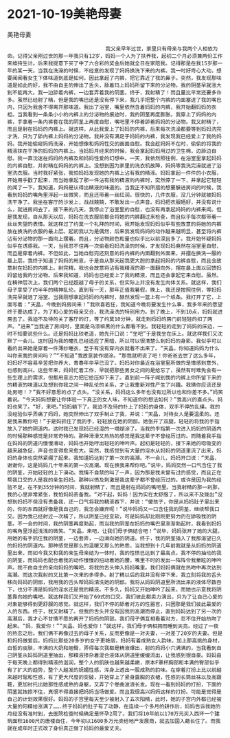 # 2021-10-19美艳母妻



美艳母妻



                
									我父亲早年过世，家里只有母亲与我两个人相依为命。记得父亲刚过世的那一年我只有12岁，妈妈一个人为了扶养我，起初二个月必须兼两份工作来维持生计。后来我提意下买了中了六合彩的奖金后她就全日在家陪我。记得那是在我15岁那一年的某一天。当我在洗澡的时候，不经意的发现了妈妈换洗下来的内裤。我一时好奇心大动，想要闻闻看女生下体味道到底是如何，因此拿起了内裤，把它靠近了我的鼻子。突然，我发现那味道是如此的好，我不由自主的伸出了舌头，舔着玛上妈妈所留下来的分泌物。我的阴茎早就涨大到不能再大。我一边舔着内裤，一边套弄着我的阴茎。终于，我射精了！而且量比平常还要多许多。虽然已经射了精，但是我的嘴巴还是没有停下来，我几乎把整个内裤的内面塞进了我的嘴巴内，只因为我舍不得离开那味道。我出了浴室，嘴里依然含着妈妈的内裤，我开始翻妈妈的衣柜。当我看到一条条小小的内裤上的分泌物的痕迹时，我的阴茎再度膨胀。我穿上了妈妈的内裤，手拿着一条内裤套在我的阴茎上再度自慰，嘴吧里不停着舔着妈妈的分泌物。我又射精了，而且是射在妈妈的内裤上。就这样，从此我爱上了妈妈的内裤，后来每次洗澡都要等到妈妈洗完才洗，只为了舔内裤上妈妈的分泌物。我并没有满足于妈妈的内裤，我发现我已经爱上了我的妈妈。我开始偷窥妈妈洗澡，开始想像和妈妈性交的画面自慰。我会趁妈妈不在时，偷偷的将我的精液抹在干净的妈妈的内裤上。当妈妈月经来的时候，我会拿起妈妈用过的卫生棉，边舔边自慰。我一直沈迷在妈妈的内裤及和妈妈性爱的幻想中。一天，我依然照往例，在浴室里拿起妈妈的内裤自慰，并射精在妈妈的内裤上。没想到因为家里的洗衣机故障，妈妈等我洗完澡就进了浴室洗衣服。当时我好紧张，我怕妈妈发现她的内裤上沾有我的精液。妈妈拿起一件件的小衣服，开始用手戳了起来，而当她拿起了那一件沾有我的精液的内裤时，突然停了一下，并拿起它轻轻的闻了一下。我知道，妈妈是认得出精液的味道的。当我正不知所措的想要躲进房间的时候，我看到妈妈的嘴角里浮起一丝微笑，而且还带着一丝红润。很快的，几件衣服，没几分钟就被妈妈洗干净了。我坐在客厅的沙发上，战战兢兢，不敢发出一点声音。妈妈把衣服晒好，并没有说什么，就进房间去了。接下来的几天，我停止了浴室里的自慰，也没有再拿起妈妈的内裤来闻。但是我发现，自从那天以后，妈妈在洗衣服前都会将她的内裤翻过来检查，而且似乎每次都带着一丝丝失望的表情。就这样过了约莫一个礼拜的时间，我开始发现妈妈似乎有些故意的将她的内裤放在换洗的衣服的最上层。起初我以为是偶然，后来我发现妈妈的动作越来越明显，甚至将内裤沾有分泌物的那一面向上摆着。而且，分泌物颜色和量也似乎比以前深且多了。我开始怀疑妈妈似乎在诱惑我。一天，当我忍不住再一次偷看妈妈洗澡的时候，才发现妈妈竟然在浴室里自慰，而且是穿着内裤。不但如此，当她自慰完还刻意的将内裤的内面翻到外面来，并摆在换洗一服的最上层。我终于知道了妈妈的用意，于是自从那天起我更大胆的拿起妈妈的内裤自慰，而且会故意射在妈妈的内裤上。射完精，我也会故意将沾有我精液的那一面翻向外，摆在最上面以回馈妈妈留给我的分泌物。后来我知道，妈妈也已经爱上了我的精液，而且还会拿起它来自慰。虽然。在精神层次上，我们两个已经超越了母子的关系，但实际上并没有发生肉体关系。就这样，我们母子享受了约半年的精神乱伦。直到有一天，那年正值我暑假，晚上，我还是按照往例，等妈妈洗完早就进了浴室。当我刚想拿起妈妈的内裤时，赫然发现一篮上有一个纸条。我打开了它，上面写着：“天晶，今晚到妈房间来！”我欣喜若狂，我知道今晚将要发生什么事，我多年来的愿望终于要达成了。为了和心爱的母亲交合，我洗澡洗的特别用力。到了晚上，不到10点，妈妈就进房去了。我迫不及待的关了客厅的灯，等了约莫10分钟，就走到妈妈的房门前轻轻的扣了两声。“进来”当我进了房间时，里面是乌漆嘛黑的什么都看不到。我轻轻的走到了妈妈的床边，一时不知要说些什么。还是妈妈比较老道，她先开口说：“坐吧”于是我坐在床上。就这样我们又沈默了一会儿。这时因为我的瞳孔已经适应了黑暗，所以可以很清楚么到妈妈的身影。我似乎可以看的出来她是穿着一件薄纱睡衣，至于有没有穿内衣就看不出来了。“天晶，你知道妈妈为什么叫你来我的房间吗？”“不知道”我故意装作煳涂。“那我就明说了吧！你爸爸去世了这么多年，妈妈好不容易辛苦把你养大，青春年华早已没了。妈妈对你最近在浴室里所做的是情感到意外，也感到高兴。这些年来，妈妈忙着工作，早就把那些男女之间的是给忘了，虽然有时难免会有一些生理上的需求，但都用意志力把它给压抑下来了。直到前一阵子闻到我的内裤上你所留下来的的精液的味道以及想到你我之间一种乱伦的关系，才让我重新对性产生了兴趣。我猜你应该还是处男吧！？”我不好意思的点了点头。“没关系，妈妈这么多年也没有过所以也和你差不多。”妈笑着说。“今天妈妈想要让你体验一下真正的女人味，不知道你的想法如何？”我高兴的直点头。妈妈也笑了。“好，来吧。”妈妈躺下了。我迫不及待的扑上了妈妈的身体，双手不停的乱摸。我的没经验似乎弄痛了妈妈，她突然伸出了双手制止了我，并说：“天晶，对待女人是要温柔的。还是我来教你吧！”于是妈抓住了我的手，轻轻放在她的阴部。她张开了双腿，轻轻的将我的手指放入了她的阴道内。这时我已发现妈已经湿的一塌煳涂了。当我的手指第一次进入妈妈的阴道内的时候那种感觉是非常奇特的。那种滑滑又热热的感觉是我这辈子不曾经历过的。而随着我手指在妈妈的阴道内慢慢滑动，妈妈也开始哼出轻轻的呻吟声。起初是轻轻的，接下来她的唿吸变的越来越急促，声音也变得愈来愈大。突然，我感觉到有大量的淫水从妈妈的阴道里流了出来，妈妈的身体也突然紧绷了起来。我知道妈达到了第一次的高潮。不一会儿，妈妈开口说：“天晶，谢谢你，这是妈妈几十年来的第一次高潮。现在换我来帮你吧。”说毕，妈妈突然一口气含住了我的阴茎，开始轻轻的上下滑动。我情不自禁的叫了一声，因为那是我未曾有过的感觉，而且正在帮我口交的人是我的亲生妈妈。那种兴愤及刺激是我这辈子都不曾经历过的。或许是因为我的经验不足，在不到35分钟的时间，我就射精了，而且是射在妈妈的嘴吧里。当我射精的那一刹那，我的心里非常紧张，我怕妈妈责备我。“对不起，妈妈！因为实在太舒服了，所以来不及拨出”没想到妈妈不但没有责备我，还一口气将我的精液吞下，并说：“傻孩子，你是从妈妈肚子里出来的，你的东西就好像是我自己的，我怎会嫌弃呢！”说毕妈妈又一口含住我的阴茎，继续帮我口交。因为我已经射过一次精了，所以阴茎已经变软，可是妈妈却比刚刚更努力的在舔吸我的阴茎。不一会的时间，我的阴茎再度勃起，而当我的阴茎在妈妈的嘴巴里渐渐勃起时，我看到妈妈的嘴角里浮起浅浅的微笑。“天晶，来吧，让我们母子俩结合吧！”说毕，妈妈张开了她的大腿，用她的有手抓住我的阴茎，一边套弄，一边滑向她的阴道。终于，我的阴茎插入了我那渴望已久的妈妈的阴道内。那种感觉是那么的温暖又那么的熟悉，当我想到十几年前我就是从妈妈的阴道里出来，而如今我又和我的亲生母亲结为一体时，我的性愤已达到了最高点。我不停的抽动的我的阴茎，而妈妈也配合着我的动作慢慢的扭动着她的腰，嘴里不时的发出一阵阵令我晕眩的呻吟声。我不由自主的亲向妈妈的嘴吧，将我的舌头伸入妈妈嘴里。我们妈妈俩就在热吻中再次达到高潮。而这次我射的又比第一次来的多得多。射了精以后的我并没有停下来，我立刻将我的舌头移向妈妈的阴部，我用我的舌头帮妈妈清洗她的阴部。我将从妈妈阴道里所流出来的液体尽数吞下，也分不清是妈妈的淫水还是我的精液。不多久，妈妈又开始呻吟了起来，而她也示意我将阴茎靠向她的嘴吧。就这样我们又开始了69式的口交。我们彼此都卖力演出，只为了让自己心爱的对象能够得到更舒服的感觉。就这样，我们不停的舔着对方的性器官，只因那是我们彼此最爱的人的东西。终于，我又射精了。但我的舌头并没有因我的高潮而停止，直到妈妈达到了另一次的高潮后，我才心不甘情不愿的离开了妈妈的阴部。我们母子俩互相看着对方，忍不住开始热吻了起来。“妈，我爱你！”“天晶，妈也爱你！”就这样，我们母子俩相拥而睡到天亮。经过了一夜的热恋之后。我们俩不再像过去的母子关系，反而更像是一对夫妻，一对差了20岁的夫妻。但是和妈妈做爱后，妈妈比那些20多岁的女子更艳丽，妈妈有着成熟女人韵味，加上那高挑的身材，白皙的皮肤，丰满的大奶和翘臀，弄得每次我都是精液爆出，射的妈妈小穴满满的，当我看到自己阴茎从妈妈阴道里抽出，那精液掺杂着混合液体从阴道里缓缓流出，让我感到很自豪。妈妈由于每天晚上都得到精液的滋润，整个人的肌肤也越来越柔嫩，原本F罩杯胸部和丰满的臀部似乎有了扩大的趋势，整个人越发的妩媚性感，浑身上透出一股成熟的韵味。在穿着打扮上比以前越来越时髦和性感，有了更大尺度的突破，开始穿上了紧身露胸的衣裙，性感的长筒丝袜以及高跟鞋，更加衬托出她那性感成熟的身躯，又弄了个卷曲波浪长发。现在一看到妈妈的打扮，下面的阴茎就按捺不住，真恨不得直接把妈妈当场做爱。而且我很高兴妈妈这样的打扮。可能是觉得是自己的计划效果很好。妈妈的子宫里每天至少被射入了五次阳精，此时，她的子宫内外都已经被大量的阳精给涨满了…….终于妈妈的肚子有了动静，在连续一个多月的耕作后，妈妈告诉我她的月经没有准时到，去医院检查时候确定是怀孕2周了。我们将10年前以170万元买入西环一个建筑面积1600尺的唐楼自住，今年初以1600多万元卖给地产发展商，就去加国入藉长住了。而我就在成年时正式改了身份真正做了妈妈的最爱丈夫。 
									
								
            

